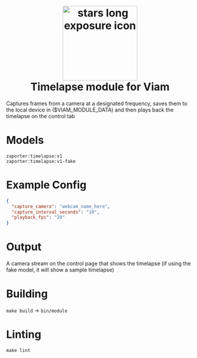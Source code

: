 <h1 >
<h1 align="center">
  <br>
  <a href="https://github.com/zaporter/viam-timelapse"><img src="https://raw.githubusercontent.com/zaporter/viam-timelapse/main/etc/icon.jpg" alt="stars long exposure icon" width="200"></a>
  <br>
  Timelapse module for Viam
  <br>
</h1>

Captures frames from a camera at a designated frequency, saves them to the local device in ($VIAM\_MODULE\_DATA) and then plays back the timelapse on the control tab

# Models

```
zaporter:timelapse:v1
zaporter:timelapse:v1-fake
```

# Example Config

```json
{
  "capture_camera": "webcam_name_here",
  "capture_interval_seconds": "10",
  "playback_fps": "20"
}
```

# Output

A camera stream on the control page that shows the timelapse (if using the fake model, it will show a sample timelapse)

# Building

`make build` -> `bin/module`

# Linting

`make lint`
